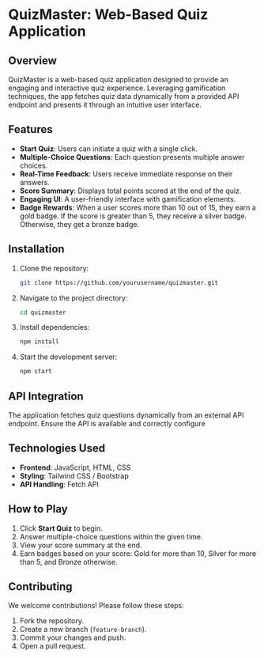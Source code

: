 # QuizMaster: Web-Based Quiz Application

## Overview

QuizMaster is a web-based quiz application designed to provide an engaging and interactive quiz experience. Leveraging gamification techniques, the app fetches quiz data dynamically from a provided API endpoint and presents it through an intuitive user interface.

## Features

- **Start Quiz**: Users can initiate a quiz with a single click.
- **Multiple-Choice Questions**: Each question presents multiple answer choices.
- **Real-Time Feedback**: Users receive immediate response on their answers.
- **Score Summary**: Displays total points scored at the end of the quiz.
- **Engaging UI**: A user-friendly interface with gamification elements.
- **Badge Rewards**: When a user scores more than 10 out of 15, they earn a gold badge. If the score is greater than 5, they receive a silver badge. Otherwise, they get a bronze badge.

## Installation

1. Clone the repository:
   ```sh
   git clone https://github.com/yourusername/quizmaster.git
   ```
2. Navigate to the project directory:
   ```sh
   cd quizmaster
   ```
3. Install dependencies:
   ```sh
   npm install
   ```
4. Start the development server:
   ```sh
   npm start
   ```

## API Integration

The application fetches quiz questions dynamically from an external API endpoint. Ensure the API is available and correctly configure

## Technologies Used

- **Frontend**: JavaScript, HTML, CSS
- **Styling**: Tailwind CSS / Bootstrap
- **API Handling**: Fetch API 

## How to Play

1. Click **Start Quiz** to begin.
2. Answer multiple-choice questions within the given time.
3. View your score summary at the end.
4. Earn badges based on your score: Gold for more than 10, Silver for more than 5, and Bronze otherwise.

## Contributing

We welcome contributions! Please follow these steps:

1. Fork the repository.
2. Create a new branch (`feature-branch`).
3. Commit your changes and push.
4. Open a pull request.

